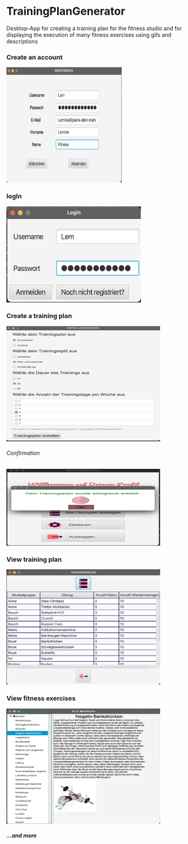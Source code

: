 # TrainingPlanGenerator  

 Desktop-App for creating a training plan for the fitness studio and for displaying the execution of many fitness exercises using gifs and descriptions


<h3> Create an account </h3> 
 
 <img src="https://github.com/Leminee/TrainingPlanGenerator/blob/master/images/register.png" height="300" width="300"> 
 
 <h3>logIn</h3> 
 
 <img src="https://github.com/Leminee/TrainingPlanGenerator/blob/master/images/Bildschirmfoto%202021-04-09%20um%2023.27.09.png" height="250" width="350">   
 
 
 <h3>Create a training plan</h3> 
 
 <img src="https://github.com/Leminee/TrainingPlanGenerator/blob/master/images/Bildschirmfoto%202021-04-09%20um%2023.27.35.png" height="300" width="400">   
 
 <h6> Confirmation </h6>  
 
  <img src="https://github.com/Leminee/TrainingPlanGenerator/blob/master/images/Bildschirmfoto%202021-04-09%20um%2023.27.46.png" height="200" width="400"> 
  
 
<h3> View training plan </h3> 

<img src="https://github.com/Leminee/TrainingPlanGenerator/blob/master/images/Bildschirmfoto%202021-04-09%20um%2023.28.38.png" height="300" width="400"> 

<h3> View fitness exercises </h3>  

<img src="https://github.com/Leminee/TrainingPlanGenerator/blob/master/images/Bildschirmfoto%202021-04-09%20um%2023.29.06.png" height="300" width="400"> 


<h5>...and more </h5>


 
 
 
 
 
